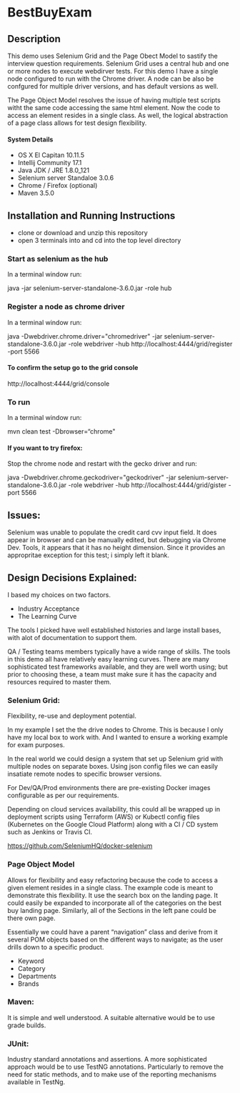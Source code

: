 # BestBuyExam
## Description

This demo uses Selenium Grid and the Page Obect Model to sastify the interview question requirements.
Selenium Grid uses a central hub and one or more nodes to execute webdirver tests. For this demo I have 
a single node configured to run with the Chrome driver. A node can be also be confgured for multiple 
driver versions, and has default versions as well.

The Page Object Model resolves the issue of having multiple test scripts witht the same code accessing the 
same html element. Now the code to access an element resides in a single class. As well, the logical 
abstraction of a page class allows for test design flexibility.

####  System Details

 * OS X El Capitan 10.11.5
 * Intellij Community 17.1
 * Java JDK / JRE 1.8.0_121
 * Selenium server Standaloe 3.0.6
 * Chrome / Firefox (optional)
 * Maven 3.5.0

## Installation and Running Instructions

* clone or download and unzip this repository
* open 3 terminals into and cd into the top level directory 

### Start as selenium as the hub
In a terminal window run:

 java -jar selenium-server-standalone-3.6.0.jar -role hub

### Register a node as chrome driver
In a terminal window run:

java -Dwebdriver.chrome.driver="chromedriver" -jar selenium-server-standalone-3.6.0.jar -role webdriver -hub   http://localhost:4444/grid/register -port 5566

#### To confirm the setup go to the grid console
   http://localhost:4444/grid/console
   
### To run
In a terminal window run:

 mvn clean test -Dbrowser=“chrome"

#### If you want to try firefox:

Stop the chrome node and restart with the gecko driver and run: 

java -Dwebdriver.chrome.geckodriver="geckodriver" -jar selenium-server-standalone-3.6.0.jar -role webdriver -hub http://localhost:4444/grid/gister -port 5566

## Issues:
Selenium was unable to populate the credit card cvv input field. It does appear in browser and can be manually edited, but debugging via Chrome Dev. Tools, it appears that it has no height dimension.
Since it provides an appropritae exception for this test; i simply left it blank.

## Design Decisions Explained:

I based my choices on two factors.
* Industry Acceptance
* The Learning Curve

The tools I picked have well established histories and large install bases, with alot of documentation to support them. 

QA / Testing teams members typically have a wide range of skills. The tools in this demo all have relatively easy learning  curves. There are many sophisticated test frameworks available, and they are well worth using; but prior to choosing these,
a team must make sure it has the capacity and resources required to master them.

### Selenium Grid:

Flexibility, re-use and deployment potential. 

In my example I set the the drive nodes to Chrome. This is because I only have my local box to work with. And I wanted to ensure a working example for exam purposes.

In the real world we could design a system that set up Selenium grid with multiple nodes on separate boxes. Using json config files we can easily insatiate remote nodes to specific browser versions.

For Dev/QA/Prod environments there are pre-existing Docker images configurable as per our requirements.

Depending on cloud services availability, this could all be wrapped up in deployment scripts using Terraform (AWS) or Kubectl config files (Kubernetes on the Google Cloud Platform) along with a CI / CD system such as Jenkins or Travis CI.

https://github.com/SeleniumHQ/docker-selenium

### Page Object Model

Allows for flexibility and easy refactoring because the code to access a given element resides in a single class.
The example code is meant to demonstrate this flexibility.  It use the search box on the landing page.
It could easily be expanded to incorporate all of the categories on the best buy landing page.
Similarly, all of the Sections in the left pane could be there own page.

Essentially we could have a parent “navigation” class and derive from it several POM objects based on the different ways to navigate; as the user drills down to a specific product.

* Keyword
* Category
* Departments
* Brands

### Maven: 

It is simple and well understood. A suitable alternative would be to use grade builds.

### JUnit:

Industry standard annotations and assertions. A more sophisticated approach would be to use TestNG annotations. 
Particularly to remove the need for static methods, and to make use of the reporting mechanisms available in TestNg.


